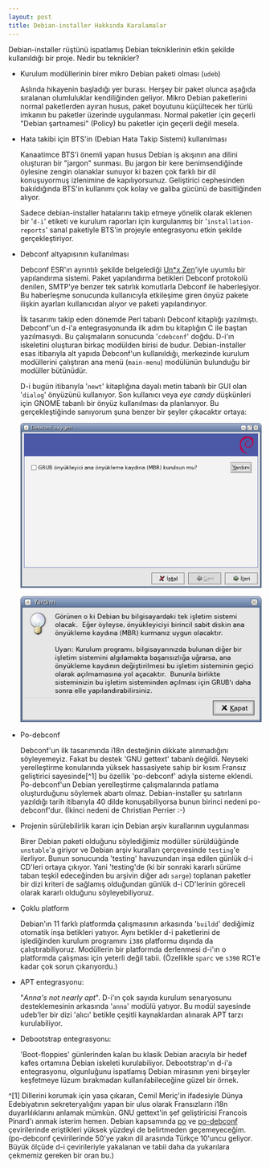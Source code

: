 ```yaml
---
layout: post
title: Debian-installer Hakkında Karalamalar
---
```


Debian-installer rüştünü ispatlamış Debian tekniklerinin etkin şekilde
kullanıldığı bir proje.  Nedir bu teknikler?

- Kurulum modüllerinin birer mikro Debian paketi olması (`udeb`)

  Aslında hikayenin başladığı yer burası.  Herşey bir paket olunca aşağıda
  sıralanan olumluluklar kendiliğinden geliyor.  Mikro Debian paketlerini
  normal paketlerden ayıran husus, paket boyutunu küçültecek her türlü imkanın
  bu paketler üzerinde uygulanması.  Normal paketler için geçerli "Debian
  şartnamesi" (Policy) bu paketler için geçerli değil mesela.

- Hata takibi için BTS'in (Debian Hata Takip Sistemi) kullanılması

  Kanaatimce BTS'i önemli yapan husus Debian iş akışının ana dilini oluşturan
  bir "jargon" sunması.  Bu jargon bir kere benimsendiğinde öylesine zengin
  olanaklar sunuyor ki bazen çok farklı bir dil konuşuyormuş izlenimine de
  kapılıyorsunuz.  Geliştirici cephesinden bakıldığında BTS'in kullanımı çok
  kolay ve galiba gücünü de basitliğinden alıyor.

  Sadece debian-installer hatalarını takip etmeye yönelik olarak eklenen bir
  '`d-i`' etiketi ve kurulum raporları için kurgulanmış bir
  '`installation-reports`' sanal paketiyle BTS'in projeyle entegrasyonu etkin
  şekilde gerçekleştiriyor.

- Debconf altyapısının kullanılması

  Debconf ESR'ın ayrıntılı şekilde belgelediği [Un*x
  Zen](http://www.catb.org/~esr/writings/taoup/html/)'iyle uyumlu bir
  yapılandırma sistemi.  Paket yapılandırma betikleri Debconf protokolü
  denilen, SMTP'ye benzer tek satırlık komutlarla Debconf ile haberleşiyor.
  Bu haberleşme sonucunda kullanıcıyla etkileşime giren önyüz pakete ilişkin
  ayarları kullanıcıdan alıyor ve paketi yapılandırıyor.

  İlk tasarımı takip eden dönemde Perl tabanlı Debconf kitaplığı yazılmıştı.
  Debconf'un d-i'a entegrasyonunda ilk adım bu kitaplığın C ile baştan
  yazılmasıydı.  Bu çalışmaların sonucunda '`cdebconf`' doğdu.  D-i'ın
  iskeletini oluşturan birkaç modülden birisi de budur.  Debian-installer esas
  itibarıyla alt yapıda Debconf'un kullanıldığı, merkezinde kurulum
  modüllerini çalıştıran ana menü (`main-menu`) modülünün bulunduğu bir
  modüller bütünüdür.

  D-i bugün itibarıyla '`newt`' kitaplığına dayalı metin tabanlı bir GUI olan
  '`dialog`' önyüzünü kullanıyor.  Son kullanıcı veya _eye candy_ düşkünleri
  için GNOME tabanlı bir önyüz kullanılması da planlanıyor.  Bu
  gerçekleştiğinde sanıyorum şuna benzer bir şeyler çıkacaktır ortaya:

  ![Grub ana yapılandırma ekranı](/images/di-grub-main.png)
  
  ![Grub yardım ekranı](/images/di-grub-help.png)

- Po-debconf

  Debconf'un ilk tasarımında i18n desteğinin dikkate alınmadığını
  söyleyemeyiz.  Fakat bu destek 'GNU gettext' tabanlı değildi.  Neyseki
  yerelleştirme konularında yüksek hassasiyete sahip bir kısım Fransız
  geliştirici sayesinde[^1] bu özellik 'po-debconf' adıyla sisteme eklendi.
  Po-debconf'un Debian yerelleştirme çalışmalarında patlama oluşturduğunu
  söylemek abartı olmaz.  Debian-installer şu satırların yazıldığı tarih
  itibarıyla 40 dilde konuşabiliyorsa bunun birinci nedeni po-debconf'dur.
  (İkinci nedeni de Christian Perrier :-)

- Projenin sürülebilirlik kararı için Debian arşiv kurallarının uygulanması

  Birer Debian paketi olduğunu söylediğimiz modüller sürüldüğünde `unstable`'a
  giriyor ve Debian arşiv kuralları çerçevesinde `testing`'e ilerliyor.  Bunun
  sonucunda 'testing' havuzundan inşa edilen günlük d-i CD'leri ortaya
  çıkıyor.  Yani 'testing'de (ki bir sonraki kararlı sürüme taban teşkil
  edeceğinden bu arşivin diğer adı `sarge`) toplanan paketler bir dizi kriteri
  de sağlamış olduğundan günlük d-i CD'lerinin göreceli olarak kararlı
  olduğunu söyleyebiliyoruz.
  
- Çoklu platform

  Debian'ın 11 farklı platformda çalışmasının arkasında '`buildd`' dediğimiz
  otomatik inşa betikleri yatıyor.  Aynı betikler d-i paketlerini de
  işlediğinden kurulum programını `i386` platformu dışında da
  çalıştırabiliyoruz.  Modüllerin bir platformda derlenmesi d-i'ın o
  platformda çalışması için yeterli değil tabii.  (Özellikle `sparc` ve `s390`
  RC1'e kadar çok sorun çıkarıyordu.)

- APT entegrasyonu:

  "_Anna's not nearly apt_".  D-i'ın çok sayıda kurulum senaryosunu
  desteklemesinin arkasında '`anna`' modülü yatıyor.  Bu modül sayesinde
  udeb'ler bir dizi 'alıcı' betikle çeşitli kaynaklardan alınarak APT tarzı
  kurulabiliyor.

- Debootstrap entegrasyonu:
  
  'Boot-floppies' günlerinden kalan bu klasik Debian aracıyla bir hedef kafes
  ortamına Debian iskeleti kurulabiliyor.  Debootstrap'ın d-i'a entegrasyonu,
  olgunluğunu ispatlamış Debian mirasının yeni birşeyler keşfetmeye lüzum
  bırakmadan kullanılabileceğine güzel bir örnek.

^[1] Dillerini korumak için yasa çıkaran, Cemil Meriç'in ifadesiyle Dünya
Edebiyatının sekreteryalığını yapan bir ulus olarak Fransızların i18n
duyarlılıklarını anlamak mümkün.  GNU gettext'in şef geliştiricisi Francois
Pinard'ı anmak isterim hemen.  Debian kapsamında
[po](http://www.debian.org/international/l10n/po/rank) ve
[po-debconf](http://www.debian.org/international/l10n/po-debconf/rank)
çevirilerinde eriştikleri yüksek yüzdeyi de belirtmeden geçemeyeceğim.
(po-debconf çevirilerinde 50'ye yakın dil arasında Türkçe 10'uncu geliyor.
Büyük ölçüde d-i çevirileriyle yakalanan ve tabii daha da yukarılara çekmemiz
gereken bir oran bu.)

[archived]: http://bugs.debian.org/cgi-bin/pkgreport.cgi?which=submitter&amp;data=roktas%40omu.edu.tr&amp;archive=yes
[active]: http://bugs.debian.org/cgi-bin/pkgreport.cgi?which=submitter&amp;data=roktas%40omu.edu.tr&amp;archive=no
